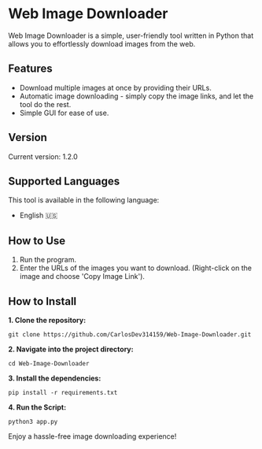# Web Image Downloader

Web Image Downloader is a simple, user-friendly tool written in Python that allows you to effortlessly download images from the web.

## Features

- Download multiple images at once by providing their URLs.
- Automatic image downloading - simply copy the image links, and let the tool do the rest.
- Simple GUI for ease of use.

## Version

Current version: 1.2.0

## Supported Languages

This tool is available in the following language:

- English 🇺🇸

## How to Use

1. Run the program.
2. Enter the URLs of the images you want to download. (Right-click on the image and choose 'Copy Image Link').

## How to Install
**1. Clone the repository:**
```
git clone https://github.com/CarlosDev314159/Web-Image-Downloader.git
```
**2. Navigate into the project directory:**
```
cd Web-Image-Downloader
```
**3. Install the dependencies:**
```
pip install -r requirements.txt
```
**4. Run the Script:**
```
python3 app.py
```


Enjoy a hassle-free image downloading experience!
